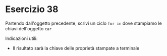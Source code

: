 # Esercizio 38

Partendo dall'oggetto precedente, scrivi un ciclo `for in` dove stampiamo le chiavi dell'oggetto `car`

Indicazioni utili:

- Il risultato sarà la chiave delle proprietà stampate a terminale
